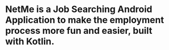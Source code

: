 # NetMe is a Job Searching Android Application to make the employment process more fun and easier, built with Kotlin.

